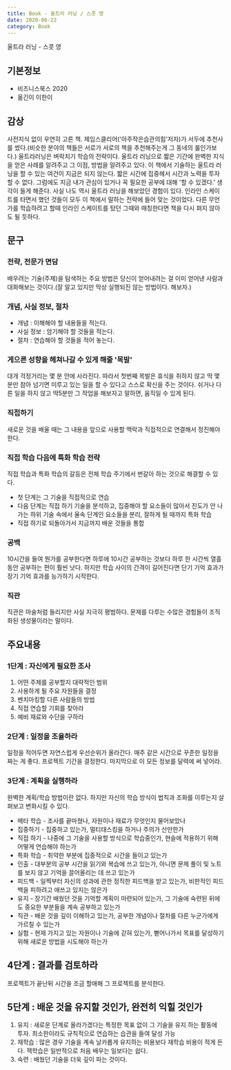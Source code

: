 ```yaml
---
title: Book - 울트라 러닝 / 스콧 영
date: 2020-06-22
category: Book
---
```


울트라 러닝 - 스콧 영

## 기본정보

*   비즈니스북스 2020
*   옮긴이 이한이

## 감상
사전지식 없이 우연히 고른 책. 제임스클리어('아주작은습관의힘'저자)가 서두에 추천사를 썼다.(비슷한 분야의 책들은 서로가 서로의 책을 추천해주는게 그 동네의 룰인가보다.) 울트라러닝은 벼락치기 학습의 전략이다. 울트라 러닝으로 짧은 기간에 완벽한 지식을 얻은 사례를 알려주고 그 이점, 방법을 알려주고 있다. 이 책에서 기술하는 울트라 러닝을 할 수 있는 여건이 지금은 되지 않는다. 짧은 시간에 집중헤서 시간과 노력을 투자할 수 없다. 그럼에도 지금 내가 관심이 있거나 꼭 필요한 공부에 대해 '할 수 있겠다.' 생각이 들게 해준다. 사실 나도 역시 울트라 러닝을 해보았던 경험이 있다. 인라인 스케이트를 타면서 했던 것들이 모두 이 책에서 말하는 전략에 들어 맞는 것이었다. 다른 무언가를 학습하려고 할때 인라인 스케이트를 탔던 그때와 매칭한다면 책을 다시 펴지 않아도 될 듯하다.  

## 문구
### 전략, 전문가 면담
배우려는 기술(주제)을 탐색하는 주요 방법은 당신이 얻어내려는 걸 이미 얻어낸 사람과 대화해보는 것이다.(잘 알고 있지만 막상 실행되진 않는 방법이다. 해보자.)

### 개념, 사실 정보, 절차
* 개념 : 이해해야 할 내용들을 적는다.
* 사실 정보 : 암기해야 할 것들을 적는다.
* 절차 : 연습해야 할 것들을 적어 놓는다.

### 게으른 성향을 헤쳐나갈 수 있게 해줄 '목발'
대개 걱정거리는 몇 분 안에 사라진다. 따라서 첫번째 목발은 휴식을 취하지 않고 딱 몇 분만 참아 넘기면 미루고 있는 일을 할 수 있다고 스스로 확신을 주는 것이다. 쉬거나 다른 일을 하지 않고 딱5분만 그 작업을 해보자고 말하면, 움직일 수 있게 된다.

### 직접하기
새로운 것을 배울 때는 그 내용을 앞으로 사용할 맥락과 직접적으로 연결해서 정진해야 한다.

### 직접 학습 다음에 특화 학습 전략
직접 학습과 특화 학습의 갈등은 전체 학습 주기에서 번갈아 하는 것으로 해결할 수 있다.   
* 첫 단계는 그 기술을 직접적으로 연습
* 다음 단계는 직접 하기 기술을 분석하고, 집중해야 할 요소들이 많아서 진도가 안 나가는 하위 기술 속에서 율속 단계인 요소들을 분리, 잘하게 될 때까지 특화 학습
* 직접 하기로 되돌아가서 지금까지 배운 것들을 통합

### 공백
10시간을 들여 뭔가를 공부한다면 하루에 10시간 공부하는 것보다 하루 한 시간씩 열흘 동안 공부하는 편이 훨씬 낫다. 하지만 학습 사이의 간격이 길어진다면 단기 기억 효과가 장기 기억 효과를 능가하기 시작한다.

### 직관
직관은 마술처럼 들리지만 사실 지극히 평범하다. 문제를 다루는 수많은 경험들이 조직화된 생성물이라는 말이다.
   
## 주요내용
### 1단계 : 자신에게 필요한 조사
1. 어떤 주제를 공부할지 대략적인 범위
2. 사용하게 될 주요 자원들을 결정
3. 벤치마킹할 다른 사람들의 방법
4. 직접 연습할 기회를 찾아라
5. 예비 재료와 수단을 구하라

### 2단계 : 일정을 조율하라
일정을 적어두면 자연스럽게 우선순위가 올라간다. 매주 같은 시간으로 꾸준한 일정을 짜는 게 좋다. 프로젝트 기간을 결정한다. 마지막으로 이 모든 정보를 달력에 써 넣어라.

### 3단계 : 계획을 실행하라
완벽한 계획/학습 방법이란 없다. 하지만 자신의 학습 방식이 법칙과 조화를 이루는지 살펴보고 변화시킬 수 있다.
* 메타 학습 - 조사를 끝마쳤나, 자원이나 재료가 무엇인지 물어보았나
* 집중하기 - 집중하고 있는가, 멀티태스킹을 하거나 주의가 산만한가
* 직접 하기 - 나중에 그 기술을 사용할 방식으로 학습중인가, 현슬에 적용하기 위해 어떻게 연습해야 하는가
* 특화 학습 - 취약한 부분에 집중적으로 시간을 들이고 있는가
* 인출 - 대부분의 공부 시간을 읽기와 복습에 쓰고 있는가, 아니면 문제 풀이 및 노트를 보지 않고 기억을 끌어올리는 데 쓰고 있는가
* 피드백 - 일찍부터 자신의 성과에 관한 정직한 피드백을 받고 있는가, 비판적인 피드백을 피하려고 애쓰고 있지는 않은가
* 유지 - 장기간 배웠던 것을 기억할 계획이 마련되어 있는가, 그 기술에 숙련된 뒤에도 중요한 부분들을 계속 공부하고 있는가
* 직관 - 배운 것을 깊이 이해하고 있는가, 공부한 개념이나 절차를 다른 누군가에게 가르칠 수 있는가
* 실험 - 현재 가지고 있는 자원이나 기술에 갇혀 있는가, 뻗어나가서 목표를 달성하기 위해 새로운 방법을 시도해야 하는가

## 4단계 : 결과를 검토하라
프로젝트가 끝난뒤 시간을 조금 할애해 그 프로젝트를 분석한다.

## 5단계 : 배운 것을 유지할 것인가, 완전히 익힐 것인가
1. 유지 : 새로운 단계로 올라가겠다는 특정한 목표 없이 그 기술을 유지 하는 활동에 투자. 최소한이라도 규칙적으로 연습하는 습관을 들여 달성 가능
2. 재학습  : 많은 경우 기술을 계속 날카롭게 유지하는 비용보다 재학습 비용이 적게 든다. 잭학습은 일반적으로 처음 배우는 일보다는 쉽다.
3. 숙련 : 배웠던 기술을 더욱 깊이 파는 것이다.



<!--
## Image

![Placeholder](https://via.placeholder.com/768x480)


## Header

# Head 1
## Head 2
### Head 3
#### Head 4
##### Head 5
###### Head 6


## Lists

Unordered list

*   I am the first unordered list item
*   I am the second unordered list item
*   I am the third unordered list item


Ordered list

1.  I am the first ordered list item
1.  I am the second ordered list item
1.  I contain an `inline code`


## Code block

```python
def func(x):
    print('hello, world')
    print('this is a really long statements, this is a really long statementsi, this is a really long statements')
```

## Inline code

Ut enim ad minima veniam, `quis` nostrum exercitationem ullam corporis suscipit laboriosam, nisi ut aliquid ex ea commodi consequatur? Quis autem vel eum iure reprehenderit qui in ea voluptate velit esse quam nihil molestiae consequatur, `vel` illum qui dolorem eum `fugiat` quo voluptas nulla pariatur?


## Blockquote

> Sed ut perspiciatis unde omnis iste natus error sit voluptatem accusantium doloremque laudantium, totam rem aperiam, eaque ipsa quae ab illo inventore veritatis et quasi architecto beatae vitae


## Paragraph

Nam eget dui. Etiam rhoncus. Maecenas tempus, tellus eget condimentum rhoncus, sem quam semper libero, sit amet adipiscing sem neque sed ipsum. Nam quam nunc, blandit vel, luctus pulvinar, hendrerit id, lorem. Maecenas nec odio et ante tincidunt tempus. Donec vitae sapien ut libero venenatis faucibus. Nullam quis ante. Etiam sit amet orci eget eros faucibus tincidunt. Duis leo.
-->